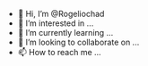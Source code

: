 - 👋 Hi, I’m @Rogeliochad
- 👀 I’m interested in ...
- 🌱 I’m currently learning ...
- 💞️ I’m looking to collaborate on ...
- 📫 How to reach me ...

<!---
Rogeliochad/Rogeliochad is a ✨ special ✨ repository because its `README.md` (this file) appears on your GitHub profile.
You can click the Preview link to take a look at your changes.
--->
